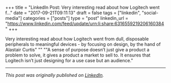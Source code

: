 +++
title = "LinkedIn Post: Very interesting read about how Logitech went f..."
date = "2017-09-21T09:11:13"
draft = false
tags = ["linkedin", "social-media"]
categories = ["posts"]
type = "post"
linkedin_url = "https://www.linkedin.com/feed/update/urn:li:share:6316559219206160384"
+++

Very interesting read about how Logitech went from dull, disposable peripherals to meaningful devices - by focusing on design, by the hand of Alastair Curtis"
""
""A sense of purpose doesn’t just give a product a problem to solve, it gives a product a market to sell to. It ensures that Logitech isn’t just designing for a use case but an audience."

---

*This post was originally published on [LinkedIn](https://www.linkedin.com/in/adrianmoreno/recent-activity/all/).*
